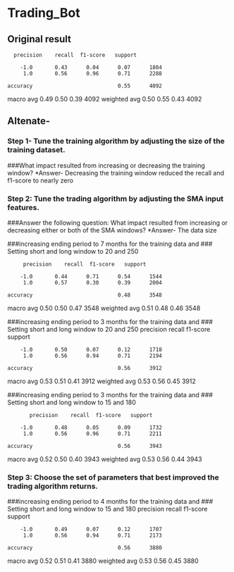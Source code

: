 # Trading_Bot

## Original result
      precision    recall  f1-score   support

        -1.0       0.43      0.04      0.07      1804
         1.0       0.56      0.96      0.71      2288

    accuracy                           0.55      4092
   macro avg       0.49      0.50      0.39      4092
weighted avg       0.50      0.55      0.43      4092



## Altenate- 
### Step 1- Tune the training algorithm by adjusting the size of the training dataset. 
###What impact resulted from increasing or decreasing the training window?
*Answer- Decreasing the training window reduced the recall and f1-score to nearly zero


### Step 2: Tune the trading algorithm by adjusting the SMA input features. 
###Answer the following question: What impact resulted from increasing or decreasing either or both of the SMA windows?
*Answer- The data size



###increasing ending period to 7 months for the training data and ### Setting short and long window to 20 and 250

         precision    recall  f1-score   support

        -1.0       0.44      0.71      0.54      1544
         1.0       0.57      0.30      0.39      2004

    accuracy                           0.48      3548
   macro avg       0.50      0.50      0.47      3548
weighted avg       0.51      0.48      0.46      3548


###increasing ending period to 3 months for the training data and ### Setting short and long window to 20 and 250
         precision    recall  f1-score   support

        -1.0       0.50      0.07      0.12      1718
         1.0       0.56      0.94      0.71      2194

    accuracy                           0.56      3912
   macro avg       0.53      0.51      0.41      3912
weighted avg       0.53      0.56      0.45      3912


###increasing ending period to 3 months for the training data and ### Setting short and long window to 15 and 180

           precision    recall  f1-score   support

        -1.0       0.48      0.05      0.09      1732
         1.0       0.56      0.96      0.71      2211

    accuracy                           0.56      3943
   macro avg       0.52      0.50      0.40      3943
weighted avg       0.53      0.56      0.44      3943




### Step 3: Choose the set of parameters that best improved the trading algorithm returns. 
###increasing ending period to 4 months for the training data and ### Setting short and long window to 15 and 180
              precision    recall  f1-score   support

        -1.0       0.49      0.07      0.12      1707
         1.0       0.56      0.94      0.71      2173

    accuracy                           0.56      3880
   macro avg       0.52      0.51      0.41      3880
weighted avg       0.53      0.56      0.45      3880
